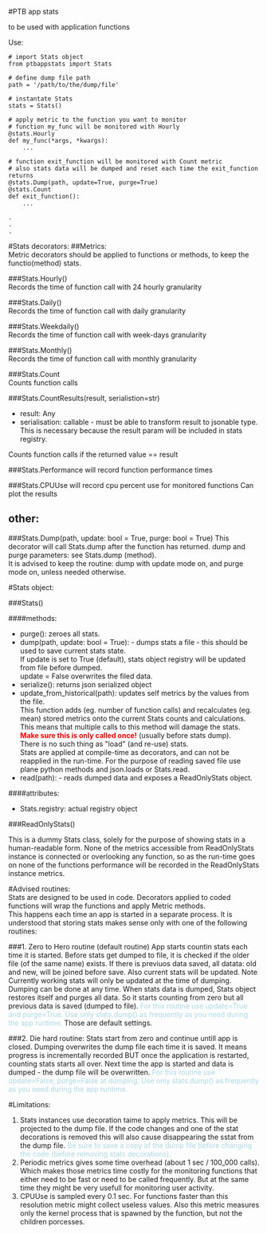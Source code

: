 #PTB app stats

to be used with application functions

Use:
```
# import Stats object
from ptbappstats import Stats

# define dump file path
path = '/path/to/the/dump/file'

# instantate Stats
stats = Stats()

# apply metric to the function you want to monitor
# function my_func will be monitored with Hourly
@stats.Hourly
def my_func(*args, *kwargs):
    ...

# function exit_function will be monitored with Count metric
# also stats data will be dumped and reset each time the exit_function returns
@stats.Dump(path, update=True, purge=True)
@stats.Count
def exit_function():
    ...

.
.
.    
```

#Stats decorators:
##Metrics:  
Metric decorators should be applied to functions or methods, to keep the functio(method) stats.


###Stats.Hourly()  
Records the time of function call with 24 hourly granularity

###Stats.Daily()  
Records the time of function call with daily granularity

###Stats.Weekdaily()  
Records the time of function call with week-days granularity

###Stats.Monthly()  
Records the time of function call with monthly granularity

###Stats.Count  
Counts function calls

###Stats.CountResults(result, serialistion=str)
- result: Any
- serialisation: callable - must be able to transform result to jsonable type.  
This is necessary because the result param will be included in stats registry.

Counts function calls if the returned value == result

###Stats.Performance
will record function performance times

###Stats.CPUUse
will record cpu percent use for monitored functions
Can plot the results

## other:
###Stats.Dump(path, update: bool = True, purge: bool = True)
This decorator will call Stats.dump after the function has returned.
dump and purge parameters: see Stats.dump (method).  
It is advised to keep the routine: dump with update mode on, 
and purge mode on, unless needed otherwise.

#Stats object:

###Stats()

####methods:  
 - purge(): zeroes all stats.
 - dump(path, update: bool = True): - dumps stats a file - 
this should be used to save current stats state.  
If update is set to True (default), 
stats object registry will be updated from file before dumped.  
update = False overwrites the filed data.
 - serialize(): returns json serialized object
 - update_from_historical(path): updates self metrics by the values from the file.  
This function adds (eg. number of function calls) and recalculates (eg. mean) 
stored metrics onto the current Stats counts and calculations. 
This means that multiple calls to this method will damage the stats.
<span style="color:red">**Make sure this is only called once!**</span> (usually before stats dump).  
There is no such thing as "load" (and re-use) stats.  
Stats are applied at compile-time as decorators, and can not be reapplied in the run-time.
For the purpose of reading saved file use plane python methods and json.loads or Stats.read.  
 - read(path): - reads dumped data and exposes a ReadOnlyStats object.


####attributes:  
 - Stats.registry: actual registry object
 

###ReadOnlyStats()

This is a dummy Stats class, solely for the purpose of showing stats in a human-readable form.
None of the metrics accessible from ReadOnlyStats instance is connected or overlooking any function, 
so as the run-time goes on none of the functions performance will be recorded in the ReadOnlyStats instance metrics.

#Advised routines:  
Stats are designed to be used in code. 
Decorators applied to coded functions will wrap the functions and apply Metric methods.  
This happens each time an app is started in a separate process.
It is understood that storing stats makes sense only with one of the following routines:

###1. Zero to Hero routine (default routine)
App starts countin stats each time it is started. 
Before stats get dumped to file, it is checked if the older file (of the same name) exists.
If there is previuos data saved, all datata: old and new, will be joined before save. 
Also current stats will be updated.
Note Currently working stats will only be updated at the time of dumping.
Dumping can be done at any time.
When stats data is dumped, Stats object restores itself and purges all data.
So it starts counting from zero but all previous data is saved (dumped to file).
<span style="color:lightblue">For this routine use update=True and purge=True. 
Use only stats.dump() as frequently as you need during the app runtime.</span> 
Those are default settings.

###2. Die hard routine:
Stats start from zero and continue untill app is closed.
Dumping overwrites the dump file each time it is saved.
It means progress is incrementally recorded BUT 
once the application is restarted, counting stats starts all over.
Next time the app is started and data is dumped - the dump file will be overwritten.
<span style="color:lightblue">For this routine use update=False, purge=False at dumping.
Use only stats.dump() as frequently as you need during the app runtime.</span>  

#Limitations:

1) Stats instances use decoration taime to apply metrics.
This will be projected to the dump file.
If the code changes and one of the stat decorations is removed this will also cause disappearing the sstat from the dump file.
<span style="color:lightblue">Be sure to save a copy of the dump file before changing the code (before removing stats decorations).</span>
2) Periodic metrics gives some time overhead (about 1 sec / 100_000 calls). 
Which makes those metrics time costly for the monitoring functions 
that either need to be fast or need to be called frequently.
But at the same time they might be very usefull for monitoring user activity.
3) CPUUse is sampled every 0.1 sec.
For functions faster than this resolution metric might collect useless values. 
Also this metric measures only the kernel process that is spawned by the function, 
but not the children porcesses.

